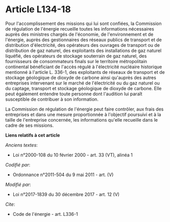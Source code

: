 # Article L134-18

Pour l'accomplissement des missions qui lui sont confiées, la Commission de régulation de l'énergie recueille toutes les
informations nécessaires auprès des ministres chargés de l'économie, de l'environnement et de l'énergie, auprès des
gestionnaires des réseaux publics de transport et de distribution d'électricité, des opérateurs des ouvrages de transport ou
de distribution de gaz naturel, des exploitants des installations de gaz naturel liquéfié, des opérateurs de stockage
souterrain de gaz naturel, des fournisseurs de consommateurs finals sur le territoire métropolitain continental bénéficiant
de l'accès régulé à l'électricité nucléaire historique mentionné à l'article L. 336-1, des exploitants de réseaux de
transport et de stockage géologique de dioxyde de carbone ainsi qu'auprès des autres entreprises intervenant sur le marché de
l'électricité ou du gaz naturel ou du captage, transport et stockage géologique de dioxyde de carbone. Elle peut également
entendre toute personne dont l'audition lui paraît susceptible de contribuer à son information.

La Commission de régulation de l'énergie peut faire contrôler, aux frais des entreprises et dans une mesure proportionnée à
l'objectif poursuivi et à la taille de l'entreprise concernée, les informations qu'elle recueille dans le cadre de ses
missions.

**Liens relatifs à cet article**

_Anciens textes_:

  - Loi n°2000-108 du 10 février 2000 - art. 33 (VT), alinéa 1

_Codifié par_:

  - Ordonnance n°2011-504 du 9 mai 2011 - art. (V)

_Modifié par_:

  - Loi n°2017-1839 du 30 décembre 2017 - art. 12 (V)

_Cite_:

  - Code de l'énergie - art. L336-1
